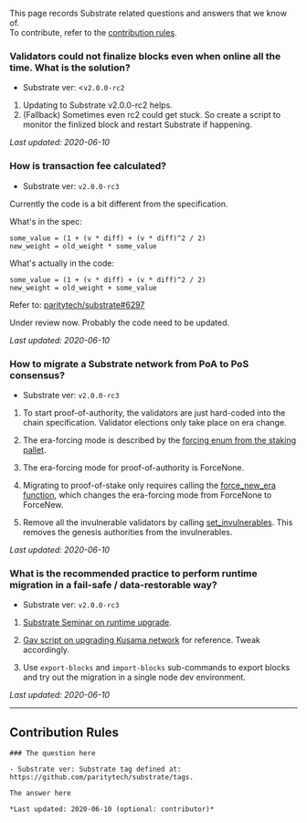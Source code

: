 This page records Substrate related questions and answers that we know of.  
To contribute, refer to the [contribution rules](#contribution-rules).

### Validators could not finalize blocks even when online all the time. What is the solution?

- Substrate ver: <`v2.0.0-rc2`

1. Updating to Substrate v2.0.0-rc2 helps.
2. (Fallback) Sometimes even rc2 could get stuck. So create a script to monitor the finlized block and restart Substrate if happening.

*Last updated: 2020-06-10*

### How is transaction fee calculated?

- Substrate ver: `v2.0.0-rc3`

Currently the code is a bit different from the specification.

What's in the spec:

```
some_value = (1 + (v * diff) + (v * diff)^2 / 2)
new_weight = old_weight * some_value
```

What's actually in the code:

```
some_value = (1 + (v * diff) + (v * diff)^2 / 2)
new_weight = old_weight + some_value
```

Refer to: [paritytech/substrate#6297](https://github.com/paritytech/substrate/pull/6297)

Under review now. Probably the code need to be updated. 

*Last updated: 2020-06-10*

### How to migrate a Substrate network from PoA to PoS consensus?

- Substrate ver: `v2.0.0-rc3`

1. To start proof-of-authority, the validators are just hard-coded into the chain specification.
Validator elections only take place on era change.

2. The era-forcing mode is described by the [forcing enum from the staking pallet](https://github.com/paritytech/substrate/blob/v2.0.0-rc3/frame/staking/src/lib.rs#L917).

3. The era-forcing mode for proof-of-authority is ForceNone.

4. Migrating to proof-of-stake only requires calling the [force_new_era function](https://github.com/paritytech/substrate/blob/v2.0.0-rc3/frame/staking/src/lib.rs#L1812), which changes the era-forcing mode from ForceNone to ForceNew.

5. Remove all the invulnerable validators by calling [set_invulnerables](https://github.com/paritytech/substrate/blob/v2.0.0-rc3/frame/staking/src/lib.rs#L1841). This removes the genesis authorities from the invulnerables.

*Last updated: 2020-06-10*

### What is the recommended practice to perform runtime migration in a fail-safe / data-restorable way?

- Substrate ver: `v2.0.0-rc3`

1. [Substrate Seminar on runtime upgrade](https://youtu.be/0eNGZpNkJk4).

2. [Gav script on upgrading Kusama network](https://hackmd.io/mGgNZX0VT4S0UTaq89-_SQ) for reference. Tweak accordingly.

3. Use `export-blocks` and `import-blocks` sub-commands to export blocks and try out the migration in a single node dev environment.

*Last updated: 2020-06-10*

---

## Contribution Rules

```
### The question here

- Substrate ver: Substrate tag defined at: https://github.com/paritytech/substrate/tags.

The answer here

*Last updated: 2020-06-10 (optional: contributor)*
```
